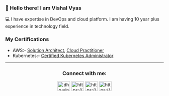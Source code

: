 ### 👋 Hello there! I am Vishal Vyas

💻 I have expertise in DevOps and cloud platform. I am having 10 year plus experience in technology field.

### My Certifications
  - AWS:- [Solution Architect](https://www.credly.com/badges/3199ef68-8a22-4c75-8044-5fa4483a8238/public_url), [Cloud Practitioner](https://www.credly.com/badges/5313f76b-b73c-4e58-a4b8-9d11727b8137)
  - Kubernetes:- [Certified Kubernetes Administrator](https://www.credly.com/badges/c0ce6c50-398a-43e7-9e02-1d1cc61cab10)


<hr>
<h3 align="center">Connect with me:</h3>
<p align="center">
<a href="https://twitter.com/imvishalvyas" target="blank"><img align="center" src="https://raw.githubusercontent.com/rahuldkjain/github-profile-readme-generator/master/src/images/icons/Social/twitter.svg" alt="dhruvinsoni30" height="30" width="40" /></a>
<a href="https://www.linkedin.com/in/imvishalvyas/" target="blank"><img align="center" src="https://raw.githubusercontent.com/rahuldkjain/github-profile-readme-generator/master/src/images/icons/Social/linked-in-alt.svg" alt="https://www.linkedin.com/in/dhruvinksoni/" height="30" width="40" /></a>
<a href="https://www.facebook.com/iamvishalvyas/" target="blank"><img align="center" src="https://raw.githubusercontent.com/rahuldkjain/github-profile-readme-generator/master/src/images/icons/Social/facebook.svg" alt="https://www.facebook.com/dhruvin.soni.75/" height="30" width="40" /></a>
<a href="/https://www.instagram.com/imvishalvyas/" target="blank"><img align="center" src="https://raw.githubusercontent.com/rahuldkjain/github-profile-readme-generator/master/src/images/icons/Social/instagram.svg" alt="https://www.instagram.com/dhruvin.4530/" height="30" width="40" /></a>
</p>
